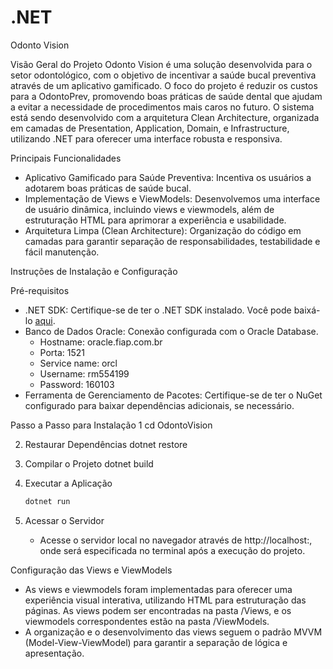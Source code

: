 # .NET


Odonto Vision

Visão Geral do Projeto
Odonto Vision é uma solução desenvolvida para o setor odontológico, com o objetivo de incentivar a saúde bucal preventiva através de um aplicativo gamificado. 
O foco do projeto é reduzir os custos para a OdontoPrev, promovendo boas práticas de saúde dental que ajudam a evitar a necessidade de procedimentos mais caros no futuro. 
O sistema está sendo desenvolvido com a arquitetura Clean Architecture, organizada em camadas de Presentation, Application, Domain, e Infrastructure, 
utilizando .NET para oferecer uma interface robusta e responsiva.

Principais Funcionalidades
- Aplicativo Gamificado para Saúde Preventiva: Incentiva os usuários a adotarem boas práticas de saúde bucal.
- Implementação de Views e ViewModels: Desenvolvemos uma interface de usuário dinâmica, incluindo views e viewmodels, além de estruturação HTML para aprimorar a experiência e usabilidade.
- Arquitetura Limpa (Clean Architecture): Organização do código em camadas para garantir separação de responsabilidades, testabilidade e fácil manutenção.

Instruções de Instalação e Configuração

Pré-requisitos
- .NET SDK: Certifique-se de ter o .NET SDK instalado. Você pode baixá-lo [aqui](https://dotnet.microsoft.com/download).
- Banco de Dados Oracle: Conexão configurada com o Oracle Database.
  - Hostname: oracle.fiap.com.br
  - Porta: 1521
  - Service name: orcl
  - Username: rm554199
  - Password: 160103
- Ferramenta de Gerenciamento de Pacotes: Certifique-se de ter o NuGet configurado para baixar dependências adicionais, se necessário.

Passo a Passo para Instalação
1
   cd OdontoVision

2. Restaurar Dependências
   dotnet restore

3. Compilar o Projeto
   dotnet build

4. Executar a Aplicação
   ```bash
   dotnet run
   ```

5. Acessar o Servidor
   - Acesse o servidor local no navegador através de http://localhost:<porta>, onde <porta> será especificada no terminal após a execução do projeto.

Configuração das Views e ViewModels
- As views e viewmodels foram implementadas para oferecer uma experiência visual interativa, utilizando HTML para estruturação das páginas. 
As views podem ser encontradas na pasta /Views, e os viewmodels correspondentes estão na pasta /ViewModels.
- A organização e o desenvolvimento das views seguem o padrão MVVM (Model-View-ViewModel) para garantir a separação de lógica e apresentação.

